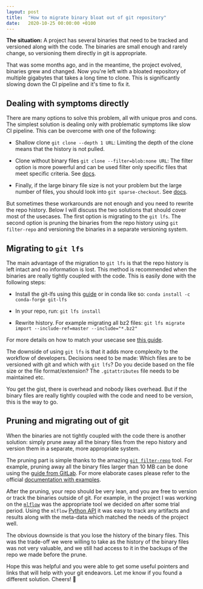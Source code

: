 ```yaml
---
layout: post
title:  "How to migrate binary bloat out of git repository"
date:   2020-10-25 00:00:00 +0100
---
```


<div class="page-body"><p id="907bc591-58b8-48fe-91c9-bfb7e0d06966" class=""><strong>The situation:</strong> A project has several binaries that need to be tracked and versioned along with the code. The binaries are small enough and rarely change, so versioning them directly in git is appropriate.</p><p id="2fee7b63-0896-4010-9121-a47da3d687af" class="">That was some months ago, and in the meantime, the project evolved, binaries grew and changed. Now you're left with a bloated repository of multiple gigabytes that takes a long time to clone. This is significantly slowing down the CI pipeline and it's time to fix it.</p><h2 id="6a23a05c-f86a-44fc-8c27-1a6fd0debdec" class="">Dealing with symptoms directly</h2><p id="4d799a62-5fcf-48b8-b398-24de358368ae" class="">There are many options to solve this problem, all with unique pros and cons. The simplest solution is dealing only with problematic symptoms like slow CI pipeline. This can be overcome with one of the following:</p><ul id="a4d928e3-99ad-4c47-8e1e-00b7fe1b5ea9" class="bulleted-list"><li>Shallow clone <code>git clone --depth 1 URL</code>: Limiting the depth of the clone means that the history is not pulled. </li></ul><ul id="bbad9cea-fc88-4976-bd08-5786bcaeb16e" class="bulleted-list"><li>Clone without binary files <code>git clone --filter=blob:none URL</code>: The filter option is more powerful and can be used filter only specific files that meet specific criteria. See <a href="https://github.com/git/git/blob/d98273ba77e1ab9ec755576bc86c716a97bf59d7/Documentation/rev-list-options.txt#L869">docs</a>.</li></ul><ul id="ac2c38f0-fc62-4ded-be0f-e3410dfb99c3" class="bulleted-list"><li>Finally, if the large binary file size is not your problem but the large number of files, you should look into <code>git sparse-checkout</code>. See <a href="https://git-scm.com/docs/git-sparse-checkout">docs</a>.</li></ul><p id="42b388e0-b311-4a54-8629-847c1966834f" class="">But sometimes these workarounds are not enough and you need to rewrite the repo history. Below I will discuss the two solutions that should cover most of the usecases. The first option is  migrating to the <code>git lfs</code>. The second option is pruning the binaries from the repo history using <code>git filter-repo</code> and versioning the binaries in a separate versioning system.</p><h2 id="95da721f-0685-4fd3-b43c-7862ef86cb85" class="">Migrating to <code>git lfs</code></h2><p id="2f6b6dd0-0b0d-4183-bb39-00efca470d21" class="">The main advantage of the migration to <code>git lfs</code> is that the repo history is left intact and no information is lost. This method is recommended when the binaries are really tightly coupled with the code. This is easily done with the following steps:</p><ul id="7a4486db-1bb5-4f5e-bb14-8302fe5b5d7e" class="bulleted-list"><li>Install the git-lfs using this <a href="https://github.com/git-lfs/git-lfs/wiki/Installation">guide</a> or in conda like so:
<code>conda install -c conda-forge git-lfs</code></li></ul><ul id="136e92fe-b98f-40ec-990b-4c213d4a09cb" class="bulleted-list"><li>In your repo, run: <code>git lfs install</code></li></ul><ul id="c37e7873-1352-4e38-9276-4ed2bfa38eb8" class="bulleted-list"><li>Rewrite history. For example migrating all bz2 files:
<code>git lfs migrate import --include-ref=master --include="*.bz2"</code></li></ul><p id="5f882e5c-d19d-459f-9677-eb3f7f128e09" class="">For more details on how to match your usecase see <a href="https://github.com/git-lfs/git-lfs/wiki/Tutorial#migrating-existing-repository-data-to-lfs">this guide</a>.</p><p id="6095bb85-e0ca-484d-82f8-869c3867f3e7" class="">The downside of using <code>git lfs</code> is that it adds more complexity to the workflow of developers. Decisions need to be made: Which files are to be versioned with git and which with <code>git lfs</code>? Do you decide based on the file size or the file format/extension? The <code>.gitattributes</code> file needs to be maintained etc.</p><p id="27da68da-cd07-4535-8c4f-60b5f5c71462" class="">You get the gist, there is overhead and nobody likes overhead. But if the binary files are really tightly coupled with the code and need to be version, this is the way to go.</p><h2 id="3b7518d8-e554-4a14-a38b-93a34c4caaa9" class="">Pruning and migrating out of git</h2><p id="fc89422d-550b-4a9a-9200-c6f9b104e10f" class="">When the binaries are not tightly coupled with the code there is another solution: simply prune away all the binary files from the repo history and version them in a separate, more appropriate system.</p><p id="6d57c9d1-ebdf-4313-b89d-492fc83326a2" class="">The pruning part is simple thanks to the amazing <a href="https://github.com/newren/git-filter-repo"><code>git filter-repo</code></a> tool. For example, pruning away all the binary files larger than 10 MB can be done using the <a href="https://docs.gitlab.com/ee/user/project/repository/reducing_the_repo_size_using_git.html#repository-cleanup">guide from GitLab</a>. For more elaborate cases please refer to the official <a href="https://htmlpreview.github.io/?https://github.com/newren/git-filter-repo/blob/docs/html/git-filter-repo.html#EXAMPLES">documentation with examples</a>.</p><p id="f4cc1de1-b07e-40c7-9ce7-61d0622baee9" class="">After the pruning, your repo should be very lean, and you are free to version or track the binaries outside of git. For example, in the project I was working on the <a href="https://mlflow.org/"><code>mlflow</code></a> was the appropriate tool we decided on after some trial period. Using the <code>mlflow</code> <a href="https://mlflow.org/docs/latest/python_api/index.html">Python API</a> it was easy to track any artifacts and results along with the meta-data which matched the needs of the project well.</p><p id="03957dad-c639-4d19-b6dd-c83bc9bd6390" class="">The obvious downside is that you lose the history of the binary files. This was the trade-off we were willing to take as the history of the binary files was not very valuable, and we still had access to it in the backups of the repo we made before the prune.</p><p id="e8719630-30f4-47b2-8663-407561572c8d" class="">
</p><p id="76ab4e36-2b97-4d4e-94dd-fd399c6d71a0" class="">Hope this was helpful and you were able to get some useful pointers and links that will help with your git endeavors. Let me know if you found a different solution. Cheers! 🍻</p></div>
